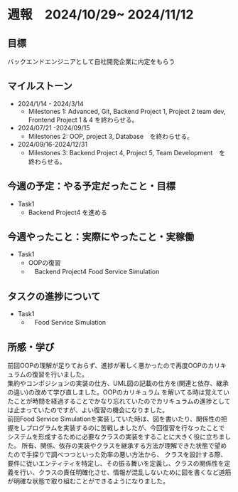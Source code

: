 # 週報　2024/10/29~ 2024/11/12
## 目標   
バックエンドエンジニアとして自社開発企業に内定をもらう

## マイルストーン
- 2024/1/14 - 2024/3/14
  - Milestones 1: Advanced, Git, Backend Project 1, Project 2 team dev, Frontend Project 1 & 4 を終わらせる。
- 2024/07/21 -2024/09/15
  - Milestones 2: OOP, project 3, Database　を終わらせる。
- 2024/09/16-2024/12/31
  - Milestones 3: Backend Project 4, Project 5, Team Development　を終わらせる。
   
## 今週の予定：やる予定だったこと・目標
  - Task1
    - Backend Project4 を進める
    
## 今週やったこと：実際にやったこと・実稼働
- Task1
  -   OOPの復習
  - 　Backend Project4 Food Service Simulation
## タスクの進捗について
- Task1
  - 　Food Service Simulation
    
## 所感・学び　　
前回OOPの理解が足りておらず、進捗が著しく悪かったので再度OOPのカリキュラムの復習を行いました。  
集約やコンポジションの実装の仕方、UML図の記載の仕方を(関連と依存、継承の違い)の改めて学び直しました。OOPのカリキュラム
を解いてる時は覚えていたことが時間を経過することでかなり忘れていたのでカリキュラムの進捗としては止まっていたのですが、よい復習の機会になりました。  
前回Food Service Simulationを実装していた時は、図を書いたり、関係性の把握をしプログラムを実装するのに苦戦しましたが、今回復習を行なったことで  
システムを形成するために必要なクラスの実装をすることに大きく役に立ちました。
所有、関係、依存の実装やクラスを継承する方法が理解できた状態で望めたので手探りで調べつつといった効率の悪い方法から、
クラスを設計する際、要件に従いエンティティを特定し、その振る舞いを定義し、クラスの関係性を定義を行い、クラスの責任明確化させ、情報が混乱しないために図を書くなど道筋が明確な状態で取り組むことができるようになりました。
